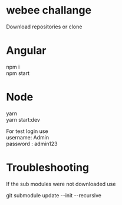 # webee challange

Download repositories or clone 

# Angular 
npm i <br>
npm start

# Node
yarn<br>
yarn start:dev

For test login use <br>
username: Admin <br>
password : admin123 <br>


# Troubleshooting

If the sub modules were not downloaded use

git submodule update --init --recursive
